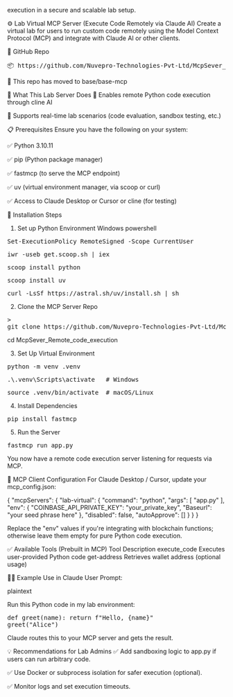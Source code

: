 execution in a secure and scalable lab setup.

⚙️ Lab Virtual MCP Server (Execute Code Remotely via Claude AI)
Create a virtual lab for users to run custom code remotely using the Model Context Protocol (MCP) and integrate with Claude AI or other clients.


🔗 GitHub Repo
<pre>
📦 https://github.com/Nuvepro-Technologies-Pvt-Ltd/McpSever_Remote_code_execution.git
</pre>
📂 This repo has moved to base/base-mcp

🚀 What This Lab Server Does
🧠 Enables remote Python code execution through cline AI


🧪 Supports real-time lab scenarios (code evaluation, sandbox testing, etc.)

📋 Prerequisites
Ensure you have the following on your system:

✅ Python 3.10.11

✅ pip (Python package manager)

✅ fastmcp (to serve the MCP endpoint)

✅ uv (virtual environment manager, via scoop or curl)

✅ Access to Claude Desktop or Cursor or cline (for testing)



🧱 Installation Steps
1. Set up Python Environment
Windows
powershell
<pre>
Set-ExecutionPolicy RemoteSigned -Scope CurrentUser
</pre>

<pre>
iwr -useb get.scoop.sh | iex
</pre>
<pre>
scoop install python
</pre>
<pre>
scoop install uv
</pre>


<pre>
curl -LsSf https://astral.sh/uv/install.sh | sh
</pre>

2. Clone the MCP Server Repo
<pre>>
git clone https://github.com/Nuvepro-Technologies-Pvt-Ltd/McpSever_Remote_code_execution.git
</pre>
cd McpSever_Remote_code_execution

3. Set Up Virtual Environment

<pre>
python -m venv .venv
</pre>
<pre>
.\.venv\Scripts\activate   # Windows
</pre>
<pre>
source .venv/bin/activate  # macOS/Linux
</pre>

4. Install Dependencies

<pre>
pip install fastmcp
</pre>

5. Run the Server
<pre>
fastmcp run app.py
</pre>
You now have a remote code execution server listening for requests via MCP.

🧪 MCP Client Configuration
For Claude Desktop / Cursor, update your mcp_config.json:

</pre> 

{
	"mcpServers": {
		"lab-virtual": {
			"command": "python",
			"args": [
				"app.py"
			],
			"env": {
				"COINBASE_API_PRIVATE_KEY": "your_private_key",
				"Baseurl": "your seed phrase here"
			},
			"disabled": false,
			"autoApprove": []
		}
	}
}

</pre>


Replace the "env" values if you're integrating with blockchain functions; otherwise leave them empty for pure Python code execution.

✅ Available Tools (Prebuilt in MCP)
Tool	Description
execute_code	Executes user-provided Python code
get-address	Retrieves wallet address (optional usage)

🧑‍🏫 Example Use in Claude
User Prompt:

plaintext

Run this Python code in my lab environment:
<pre>
def greet(name): return f"Hello, {name}"
greet("Alice")
</pre>
Claude routes this to your MCP server and gets the result.

💡 Recommendations for Lab Admins
✅ Add sandboxing logic to app.py if users can run arbitrary code.

✅ Use Docker or subprocess isolation for safer execution (optional).

✅ Monitor logs and set execution timeouts.

